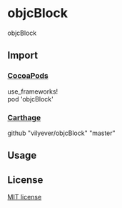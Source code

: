 # objcBlock
objcBlock

## Import
### [CocoaPods](http://cocoapods.org)
use_frameworks!
</br>
pod 'objcBlock'

### [Carthage](https://github.com/Carthage/Carthage)
github "vilyever/objcBlock" "master"

## Usage

## License

[MIT license](LICENSE)
